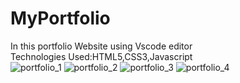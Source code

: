 # MyPortfolio
In this portfolio Website using Vscode editor<br>
Technologies Used:HTML5,CSS3,Javascript<br>
![portfolio_1](https://user-images.githubusercontent.com/75440215/146261639-f9e422a7-2457-4a0c-9dea-82825cf69fef.jpg)
![portfolio_2](https://user-images.githubusercontent.com/75440215/146261626-7e51e79d-433b-4abb-9124-75416d3c9b6a.jpg)
![portfolio_3](https://user-images.githubusercontent.com/75440215/146261634-09d83c6e-b0bd-4301-8988-edbebd4396d3.jpg)
![portfolio_4](https://user-images.githubusercontent.com/75440215/146261637-47d89c25-39de-4180-bf2f-43c685c1ae64.jpg)
